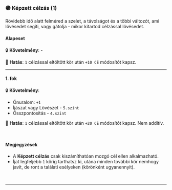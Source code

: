 ### 🟣 Képzett célzás (1)

Rövidebb idő alatt felméred a szelet, a távolságot és a többi változót, ami lövésedet segíti, vagy gátolja - mikor kitartod célzással lövésedet.
#### Alapeset

🔒 **Követelmény**: -

🌟 **Hatás**: `1` célzással eltöltött kör után `+10 CÉ` módosítót kapsz. 

---
#### 1. fok

🔒 **Követelmény**:
- Önuralom: `+1`
- Íjászat vagy Lövészet - `5.szint`
- Összpontosítás - `4.szint`

🌟 **Hatás**: `1` célzással eltöltött kör után `+20 CÉ` módosítót kapsz. Nem additív.

<br />

#### Megjegyzések

- A **Képzett célzás** csak kiszámíthatóan mozgó cél ellen alkalmazható.
- Íjat legfeljebb `1` körig tarthatsz ki, utána minden további kör nemhogy javít, de ront a találati esélyeken (körönként ugyanennyit).

<br />

---
